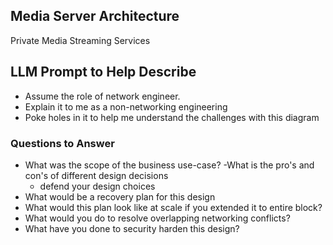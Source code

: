 ## Media Server Architecture

Private Media Streaming Services

## LLM Prompt to Help Describe
- Assume the role of network engineer.
- Explain it to me as a non-networking engineering
- Poke holes in it to help me understand the challenges with this diagram

### Questions to Answer


- What was the scope of the business use-case?
-What is the pro's and con's of different design decisions
   - defend your design choices
- What would be a recovery plan for this design
- What would this plan look like at scale if you extended it to entire block?
- What would you do to resolve overlapping networking conflicts? 
- What have you done to security harden this design?
